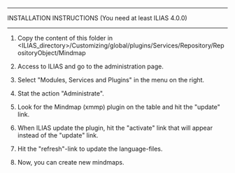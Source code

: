 ******************************************************************************
INSTALLATION INSTRUCTIONS   (You need at least ILIAS 4.0.0)
******************************************************************************

1. Copy the content of this folder in <ILIAS_directory>/Customizing/global/plugins/Services/Repository/RepositoryObject/Mindmap

2. Access to ILIAS and go to the administration page.

3. Select "Modules, Services and Plugins" in the menu on the right.

4. Stat the action "Administrate".

5. Look for the Mindmap (xmmp) plugin on the table and hit the "update" link.

6. When ILIAS update the plugin, hit the "activate" link that will appear instead of the "update" link.

7. Hit the "refresh"-link to update the language-files.

8. Now, you can create new mindmaps.